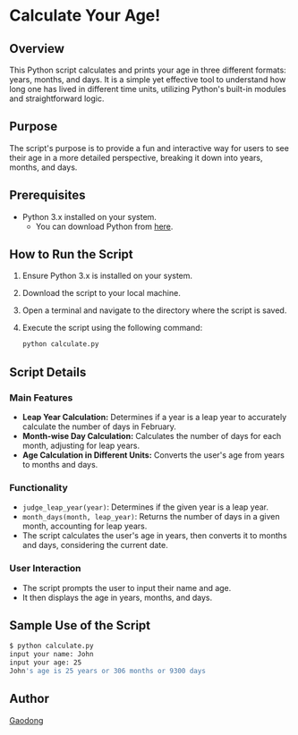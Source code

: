 
# Calculate Your Age!

## Overview

This Python script calculates and prints your age in three different formats: years, months, and days. It is a simple yet effective tool to understand how long one has lived in different time units, utilizing Python's built-in modules and straightforward logic.

## Purpose

The script's purpose is to provide a fun and interactive way for users to see their age in a more detailed perspective, breaking it down into years, months, and days.

## Prerequisites

- Python 3.x installed on your system.
  - You can download Python from [here](https://www.python.org/downloads/).

## How to Run the Script

1. Ensure Python 3.x is installed on your system.
2. Download the script to your local machine.
3. Open a terminal and navigate to the directory where the script is saved.
4. Execute the script using the following command:

   ```bash
   python calculate.py
   ```

## Script Details

### Main Features

- **Leap Year Calculation:** Determines if a year is a leap year to accurately calculate the number of days in February.
- **Month-wise Day Calculation:** Calculates the number of days for each month, adjusting for leap years.
- **Age Calculation in Different Units:** Converts the user's age from years to months and days.

### Functionality

- `judge_leap_year(year)`: Determines if the given year is a leap year.
- `month_days(month, leap_year)`: Returns the number of days in a given month, accounting for leap years.
- The script calculates the user's age in years, then converts it to months and days, considering the current date.

### User Interaction

- The script prompts the user to input their name and age.
- It then displays the age in years, months, and days.

## Sample Use of the Script

```bash
$ python calculate.py 
input your name: John
input your age: 25
John's age is 25 years or 306 months or 9300 days
```

## Author

[Gaodong](https://github.com/xlgd)


